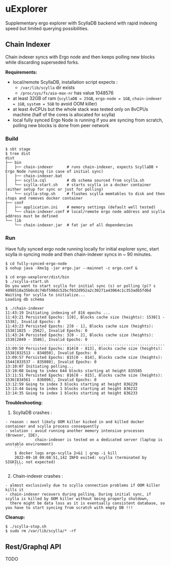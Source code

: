 # uExplorer

Supplementary ergo explorer with ScyllaDB backend with rapid indexing speed but limited querying possibilities.

## Chain Indexer

Chain indexer syncs with Ergo node and then keeps polling new blocks while discarding superseded forks.

**Requirements:**
  - local/remote ScyllaDB, installation script expects :
      - `/var/lib/scylla` dir exists
      - `/proc/sys/fs/aio-max-nr` has value 1048576
  - at least 32GB of ram (`scyllaDB = 25GB`, `ergo-node = 1GB`, `chain-indexer = 1GB`, `system = 5GB` to avoid OOM killer)
  - at least 4vCPUs but the whole stack was tested only on 8vCPUs machine (half of the cores is allocated for scylla)
  - local fully synced Ergo Node is running if you are syncing from scratch, polling new blocks is done from peer network

### Build

```
$ sbt stage
$ tree dist
dist
├── bin
│   ├── chain-indexer      # runs chain-indexer, expects ScyllaDB + Ergo Node running (in case of initial sync)
│   ├── chain-indexer.bat
│   ├── scylla.cql         # db schema sourced from scylla.sh
│   └── scylla-start.sh    # starts scylla in a docker container (either setup for sync or just for polling)
│   └── scylla-stop.sh     # flushes scylla memtables to disk and then stops and removes docker container
├── conf
│   ├── application.ini    # memory settings (default well tested)
│   └── chain-indexer.conf # local/remote ergo node address and scylla address must be defined
└── lib
    └── chain-indexer.jar  # fat jar of all dependencies
```

### Run

Have fully synced ergo node running locally for initial explorer sync,
start scylla in syncing mode and then chain-indexer syncs in ~ 90 minutes.
```
$ cd fully-synced-ergo-node
$ nohup java -Xmx1g -jar ergo.jar --mainnet -c ergo.conf &

$ cd ergo-uexplorer/dist/bin
$ ./scylla-start.sh
Do you want to start scylla for initial sync (s) or polling (p)? s
4098518a35b0cdc74bf598dc52bcf032d952a2c30271a43064c1c353adb5fd6d
Waiting for scylla to initialize...
Loading db schema

$ ./chain-indexer
11:43:19 Initiating indexing of 816 epochs ...
11:43:21 Persisted Epochs: 1[0], Blocks cache size (heights): 1538[1 - 1538], Invalid Epochs: 0
11:43:23 Persisted Epochs: 2[0 - 1], Blocks cache size (heights): 1538[1025 - 2562], Invalid Epochs: 0
11:43:24 Persisted Epochs: 3[0 - 2], Blocks cache size (heights): 1538[2049 - 3586], Invalid Epochs: 0
.......................................................................
13:09:50 Persisted Epochs: 814[0 - 813], Blocks cache size (heights): 1538[832513 - 834050], Invalid Epochs: 0
13:09:57 Persisted Epochs: 815[0 - 814], Blocks cache size (heights): 1544[833537 - 835080], Invalid Epochs: 0
13:10:07 Initiating polling...
13:10:08 Going to index 644 blocks starting at height 835585
13:11:51 Persisted Epochs: 816[0 - 815], Blocks cache size (heights): 1536[834561 - 836096], Invalid Epochs: 0
13:12:59 Going to index 3 blocks starting at height 836229
13:13:44 Going to index 1 blocks starting at height 836232
13:14:35 Going to index 1 blocks starting at height 836233
```

**Troubleshooting:**
  1. ScyllaDB crashes :
  
    - reason : most likely OOM killer kicked in and killed docker container and scylla process consequently
    - solution : avoid running another memory intensive processes (Browser, IDE),
                 chain-indexer is tested on a dedicated server (laptop is unstable environment)
        ```
        $ docker logs ergo-scylla 2>&1 | grep -i kill
        2022-09-10 09:08:51,142 INFO exited: scylla (terminated by SIGKILL; not expected)
        ```
  2. Chain-indexer crashes :
  
    - almost exclusively due to scylla connection problems if OOM killer kills it
    - chain-indexer recovers during polling. During initial sync, if scylla is killed by OOM killer without being properly shutdown,
      there might be data loss as it is eventually consistent database, so you have to start syncing from scratch with empty DB !!!

**Cleanup:**
```
$ ./scylla-stop.sh
$ sudo rm /var/lib/scylla/* -rf
```

## Rest/Graphql API

TODO

